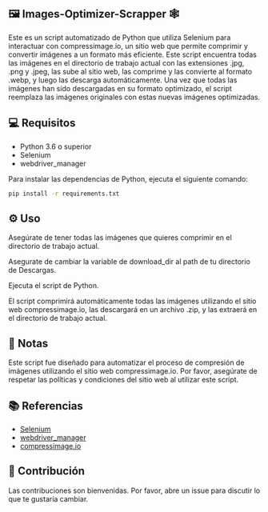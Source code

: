 ## 🖼️ Images-Optimizer-Scrapper 🕸️

Este es un script automatizado de Python que utiliza Selenium para interactuar con compressimage.io, un sitio web que permite comprimir y convertir imágenes a un formato más eficiente. Este script encuentra todas las imágenes en el directorio de trabajo actual con las extensiones .jpg, .png y .jpeg, las sube al sitio web, las comprime y las convierte al formato .webp, y luego las descarga automáticamente. Una vez que todas las imágenes han sido descargadas en su formato optimizado, el script reemplaza las imágenes originales con estas nuevas imágenes optimizadas.

## 💻 Requisitos

- Python 3.6 o superior
- Selenium
- webdriver_manager

Para instalar las dependencias de Python, ejecuta el siguiente comando:

```bash
pip install -r requirements.txt
```


## ⚙️ Uso

Asegúrate de tener todas las imágenes que quieres comprimir en el directorio de trabajo actual.

Asegurate de cambiar la variable de download_dir al path de tu directorio de Descargas.

Ejecuta el script de Python.

El script comprimirá automáticamente todas las imágenes utilizando el sitio web compressimage.io, las descargará en un archivo .zip, y las extraerá en el directorio de trabajo actual.

## 📝 Notas

Este script fue diseñado para automatizar el proceso de compresión de imágenes utilizando el sitio web compressimage.io. Por favor, asegúrate de respetar las políticas y condiciones del sitio web al utilizar este script.

## 📚 Referencias

- [Selenium](https://www.selenium.dev/)
- [webdriver_manager](https://pypi.org/project/webdriver_manager/)
- [compressimage.io](https://compressimage.io/)

## 👋 Contribución

Las contribuciones son bienvenidas. Por favor, abre un issue para discutir lo que te gustaría cambiar.
